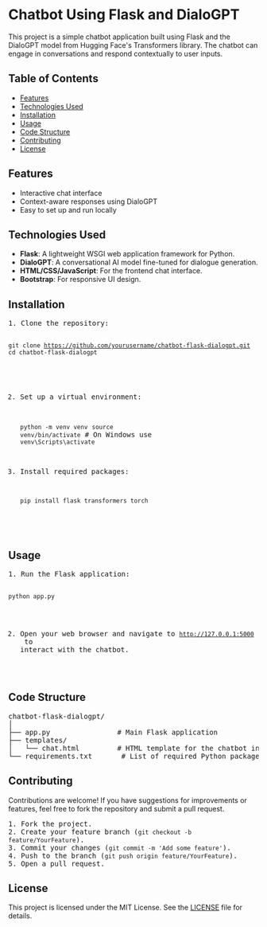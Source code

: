 <!DOCTYPE html>
<html lang="en">
<head>
    <meta charset="UTF-8">
    <meta name="viewport" content="width=device-width, initial-scale=1.0">
    <title>Chatbot Using Flask and DialoGPT - README</title>
</head>
<body>

<h1>Chatbot Using Flask and DialoGPT</h1>

<p>This project is a simple chatbot application built using Flask and the DialoGPT model from Hugging Face's Transformers library. The chatbot can engage in conversations and respond contextually to user inputs.</p>

<h2>Table of Contents</h2>
<ul>
    <li><a href="#features">Features</a></li>
    <li><a href="#technologies-used">Technologies Used</a></li>
    <li><a href="#installation">Installation</a></li>
    <li><a href="#usage">Usage</a></li>
    <li><a href="#code-structure">Code Structure</a></li>
    <li><a href="#contributing">Contributing</a></li>
    <li><a href="#license">License</a></li>
</ul>

<h2 id="features">Features</h2>
<ul>
    <li>Interactive chat interface</li>
    <li>Context-aware responses using DialoGPT</li>
    <li>Easy to set up and run locally</li>
</ul>

<h2 id="technologies-used">Technologies Used</h2>
<ul>
    <li><strong>Flask</strong>: A lightweight WSGI web application framework for Python.</li>
    <li><strong>DialoGPT</strong>: A conversational AI model fine-tuned for dialogue generation.</li>
    <li><strong>HTML/CSS/JavaScript</strong>: For the frontend chat interface.</li>
    <li><strong>Bootstrap</strong>: For responsive UI design.</li>
</ul>

<h2 id="installation">Installation</h2>
<pre>
1. Clone the repository:

   <code>git clone https://github.com/yourusername/chatbot-flask-dialogpt.git</code>
   <code>cd chatbot-flask-dialogpt</code>

2. Set up a virtual environment:

   <code>python -m venv venv</code>
   <code>source venv/bin/activate</code>  # On Windows use <code>venv\Scripts\activate</code>

3. Install required packages:

   <code>pip install flask transformers torch</code>
</pre>

<h2 id="usage">Usage</h2>
<pre>
1. Run the Flask application:

   <code>python app.py</code>

2. Open your web browser and navigate to <code>http://127.0.0.1:5000</code> to interact with the chatbot.
</pre>

<h2 id="code-structure">Code Structure</h2>
<pre>
chatbot-flask-dialogpt/
│
├── app.py                # Main Flask application
├── templates/
│   └── chat.html         # HTML template for the chatbot interface
└── requirements.txt       # List of required Python packages
</pre>

<h2 id="contributing">Contributing</h2>
<p>Contributions are welcome! If you have suggestions for improvements or features, feel free to fork the repository and submit a pull request.</p>
<pre>
1. Fork the project.
2. Create your feature branch (<code>git checkout -b feature/YourFeature</code>).
3. Commit your changes (<code>git commit -m 'Add some feature'</code>).
4. Push to the branch (<code>git push origin feature/YourFeature</code>).
5. Open a pull request.
</pre>

<h2 id="license">License</h2>
<p>This project is licensed under the MIT License. See the <a href="LICENSE">LICENSE</a> file for details.</p>

</body>
</html>

